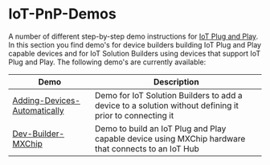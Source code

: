 # IoT-PnP-Demos
A number of different step-by-step demo instructions for [IoT Plug and Play](https://docs.microsoft.com/en-us/azure/iot-pnp/).
In this section you find demo's for device builders building IoT Plug and Play capable devices and for IoT Solution Builders using devices that support IoT Plug and Play.
The following demo's are currently available:

Demo | Description
---|---
[Adding-Devices-Automatically](Adding-Devices-Automatically/README.md) | Demo for IoT Solution Builders to add a device to a solution without defining it prior to connecting it
[Dev-Builder-MXChip](Dev-Builder-MXChip/README.md) | Demo to build an IoT Plug and Play capable device using MXChip hardware that connects to an IoT Hub